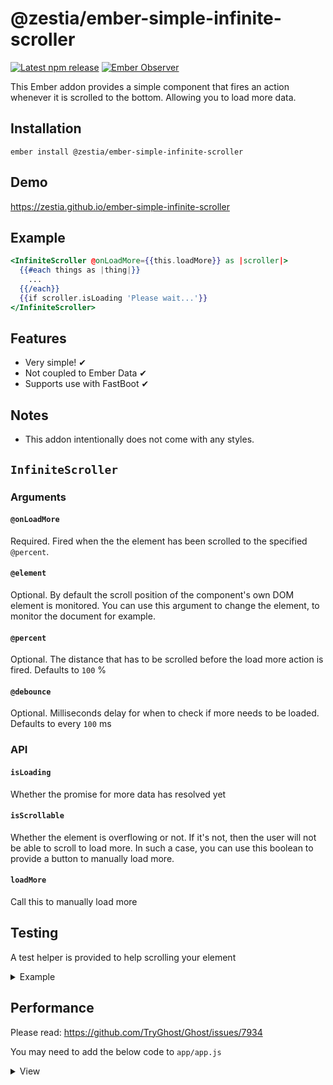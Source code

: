 # @zestia/ember-simple-infinite-scroller

[![Latest npm release][npm-badge]][npm-badge-url]
[![Ember Observer][ember-observer-badge]][ember-observer-url]

<!-- [![GitHub Actions][github-actions-badge]][github-actions-url] -->

[npm-badge]: https://img.shields.io/npm/v/@zestia/ember-simple-infinite-scroller.svg
[npm-badge-url]: https://www.npmjs.com/package/@zestia/ember-simple-infinite-scroller
[github-actions-badge]: https://github.com/zestia/ember-simple-infinite-scroller/workflows/CI/badge.svg
[github-actions-url]: https://github.com/zestia/ember-simple-infinite-scroller/actions
[ember-observer-badge]: https://emberobserver.com/badges/-zestia-ember-simple-infinite-scroller.svg
[ember-observer-url]: https://emberobserver.com/addons/@zestia/ember-simple-infinite-scroller

This Ember addon provides a simple component that fires an action whenever it is scrolled to the bottom.
Allowing you to load more data.

## Installation

```
ember install @zestia/ember-simple-infinite-scroller
```

## Demo

https://zestia.github.io/ember-simple-infinite-scroller

## Example

```handlebars
<InfiniteScroller @onLoadMore={{this.loadMore}} as |scroller|>
  {{#each things as |thing|}}
    ...
  {{/each}}
  {{if scroller.isLoading 'Please wait...'}}
</InfiniteScroller>
```

## Features

- Very simple! ✔︎
- Not coupled to Ember Data ✔︎
- Supports use with FastBoot ✔︎

## Notes

- This addon intentionally does not come with any styles.

## `InfiniteScroller`

### Arguments

#### `@onLoadMore`

Required. Fired when the the element has been scrolled to the specified `@percent`.

#### `@element`

Optional. By default the scroll position of the component's own DOM element is monitored. You can use this argument to change the element, to monitor the document for example.

#### `@percent`

Optional. The distance that has to be scrolled before the load more action is fired. Defaults to `100` %

#### `@debounce`

Optional. Milliseconds delay for when to check if more needs to be loaded. Defaults to every `100` ms

### API

#### `isLoading`

Whether the promise for more data has resolved yet

#### `isScrollable`

Whether the element is overflowing or not. If it's not, then the user will not be able to scroll to load more. In such a case, you can use this boolean to provide a button to manually load more.

#### `loadMore`

Call this to manually load more

## Testing

A test helper is provided to help scrolling your element

<details>
  <summary>Example</summary>

```javascript
import { scrollToPercentage } from '@zestia/ember-simple-infinite-scroller/test-support/helpers';

test('loading more', async function () {
  await visit('/');
  await scrollToPercentage('.infinite-scroller', 100);
  // ...
});
```

</details>

## Performance

Please read: https://github.com/TryGhost/Ghost/issues/7934

You may need to add the below code to `app/app.js`

<details>
  <summary>View</summary>

```javascript
customEvents = {
  touchstart: null,
  touchmove: null,
  touchend: null,
  touchcancel: null
};
```

</details>
